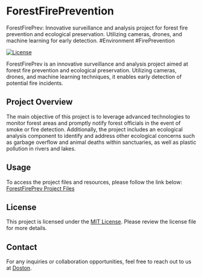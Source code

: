 # ForestFirePrevention
ForestFirePrev: Innovative surveillance and analysis project for forest fire prevention and ecological preservation. Utilizing cameras, drones, and machine learning for early detection. #Environment #FirePrevention

[![License](https://img.shields.io/badge/License-MIT-blue.svg)](https://opensource.org/licenses/MIT)

ForestFirePrev is an innovative surveillance and analysis project aimed at forest fire prevention and ecological preservation. Utilizing cameras, drones, and machine learning techniques, it enables early detection of potential fire incidents. 

## Project Overview
The main objective of this project is to leverage advanced technologies to monitor forest areas and promptly notify forest officials in the event of smoke or fire detection. Additionally, the project includes an ecological analysis component to identify and address other ecological concerns such as garbage overflow and animal deaths within sanctuaries, as well as plastic pollution in rivers and lakes.

## Usage
To access the project files and resources, please follow the link below:
[ForestFirePrev Project Files](https://drive.google.com/file/d/1n6eXGX8yUv_GICONlALgzvFtdPfkvwi4/view?usp=sharing)

## License
This project is licensed under the [MIT License](https://opensource.org/licenses/MIT). Please review the license file for more details.

## Contact
For any inquiries or collaboration opportunities, feel free to reach out to us at [Doston](packardcod1221@gmail.com).

